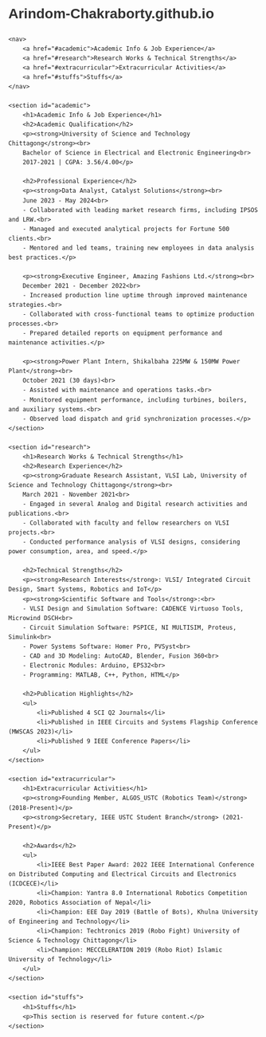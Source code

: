 # Arindom-Chakraborty.github.io
<!DOCTYPE html>
<html lang="en">
<head>
    <meta charset="UTF-8">
    <meta name="viewport" content="width=device-width, initial-scale=1.0">
    <title>Arindom Chakraborty's CV</title>
    <style>
        body {
            font-family: Arial, sans-serif;
            line-height: 1.6;
        }
        nav {
            background-color: #333;
            color: #fff;
            padding: 10px;
            text-align: center;
        }
        nav a {
            color: #fff;
            margin: 0 15px;
            text-decoration: none;
        }
        section {
            padding: 20px;
        }
        h1, h2 {
            color: #333;
        }
    </style>
</head>
<body>

    <nav>
        <a href="#academic">Academic Info & Job Experience</a>
        <a href="#research">Research Works & Technical Strengths</a>
        <a href="#extracurricular">Extracurricular Activities</a>
        <a href="#stuffs">Stuffs</a>
    </nav>

    <section id="academic">
        <h1>Academic Info & Job Experience</h1>
        <h2>Academic Qualification</h2>
        <p><strong>University of Science and Technology Chittagong</strong><br>
        Bachelor of Science in Electrical and Electronic Engineering<br>
        2017-2021 | CGPA: 3.56/4.00</p>

        <h2>Professional Experience</h2>
        <p><strong>Data Analyst, Catalyst Solutions</strong><br>
        June 2023 - May 2024<br>
        - Collaborated with leading market research firms, including IPSOS and LRW.<br>
        - Managed and executed analytical projects for Fortune 500 clients.<br>
        - Mentored and led teams, training new employees in data analysis best practices.</p>

        <p><strong>Executive Engineer, Amazing Fashions Ltd.</strong><br>
        December 2021 - December 2022<br>
        - Increased production line uptime through improved maintenance strategies.<br>
        - Collaborated with cross-functional teams to optimize production processes.<br>
        - Prepared detailed reports on equipment performance and maintenance activities.</p>

        <p><strong>Power Plant Intern, Shikalbaha 225MW & 150MW Power Plant</strong><br>
        October 2021 (30 days)<br>
        - Assisted with maintenance and operations tasks.<br>
        - Monitored equipment performance, including turbines, boilers, and auxiliary systems.<br>
        - Observed load dispatch and grid synchronization processes.</p>
    </section>

    <section id="research">
        <h1>Research Works & Technical Strengths</h1>
        <h2>Research Experience</h2>
        <p><strong>Graduate Research Assistant, VLSI Lab, University of Science and Technology Chittagong</strong><br>
        March 2021 - November 2021<br>
        - Engaged in several Analog and Digital research activities and publications.<br>
        - Collaborated with faculty and fellow researchers on VLSI projects.<br>
        - Conducted performance analysis of VLSI designs, considering power consumption, area, and speed.</p>

        <h2>Technical Strengths</h2>
        <p><strong>Research Interests</strong>: VLSI/ Integrated Circuit Design, Smart Systems, Robotics and IoT</p>
        <p><strong>Scientific Software and Tools</strong>:<br>
        - VLSI Design and Simulation Software: CADENCE Virtuoso Tools, Microwind DSCH<br>
        - Circuit Simulation Software: PSPICE, NI MULTISIM, Proteus, Simulink<br>
        - Power Systems Software: Homer Pro, PVSyst<br>
        - CAD and 3D Modeling: AutoCAD, Blender, Fusion 360<br>
        - Electronic Modules: Arduino, EPS32<br>
        - Programming: MATLAB, C++, Python, HTML</p>

        <h2>Publication Highlights</h2>
        <ul>
            <li>Published 4 SCI Q2 Journals</li>
            <li>Published in IEEE Circuits and Systems Flagship Conference (MWSCAS 2023)</li>
            <li>Published 9 IEEE Conference Papers</li>
        </ul>
    </section>

    <section id="extracurricular">
        <h1>Extracurricular Activities</h1>
        <p><strong>Founding Member, ALGOS_USTC (Robotics Team)</strong> (2018-Present)</p>
        <p><strong>Secretary, IEEE USTC Student Branch</strong> (2021-Present)</p>

        <h2>Awards</h2>
        <ul>
            <li>IEEE Best Paper Award: 2022 IEEE International Conference on Distributed Computing and Electrical Circuits and Electronics (ICDCECE)</li>
            <li>Champion: Yantra 8.0 International Robotics Competition 2020, Robotics Association of Nepal</li>
            <li>Champion: EEE Day 2019 (Battle of Bots), Khulna University of Engineering and Technology</li>
            <li>Champion: Techtronics 2019 (Robo Fight) University of Science & Technology Chittagong</li>
            <li>Champion: MECCELERATION 2019 (Robo Riot) Islamic University of Technology</li>
        </ul>
    </section>

    <section id="stuffs">
        <h1>Stuffs</h1>
        <p>This section is reserved for future content.</p>
    </section>

</body>
</html>
